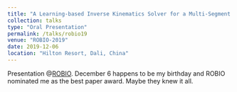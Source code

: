 ```yaml
---
title: "A Learning-based Inverse Kinematics Solver for a Multi-Segment Continuum Robot in Robot-Independent Mapping"
collection: talks
type: "Oral Presentation"
permalink: /talks/robio19
venue: "ROBIO-2019"
date: 2019-12-06
location: "Hilton Resort, Dali, China"
---
```


Presentation @[ROBIO](https://www.robio.org/). December 6 happens to be my birthday and ROBIO nominated me as the best paper award. Maybe they knew it all.

